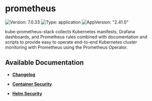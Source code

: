 # prometheus

![Version: 7.0.33](https://img.shields.io/badge/Version-7.0.33-informational?style=flat-square) ![Type: application](https://img.shields.io/badge/Type-application-informational?style=flat-square) ![AppVersion: "2.41.0"](https://img.shields.io/badge/AppVersion-"2.41.0"-informational?style=flat-square)

kube-prometheus-stack collects Kubernetes manifests, Grafana dashboards, and Prometheus rules combined with documentation and scripts to provide easy to operate end-to-end Kubernetes cluster monitoring with Prometheus using the Prometheus Operator.

## Available Documentation

- [**Changelog**](CHANGELOG)

- [**Container Security**](container-security)

- [**Helm Security**](helm-security)

